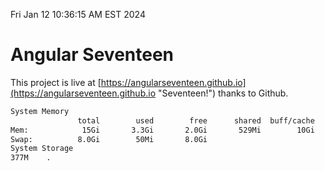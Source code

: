 Fri Jan 12 10:36:15 AM EST 2024

# Angular Seventeen


This project is live at [https://angularseventeen.github.io](https://angularseventeen.github.io "Seventeen!") thanks to Github.

```bash
System Memory
               total        used        free      shared  buff/cache   available
Mem:            15Gi       3.3Gi       2.0Gi       529Mi        10Gi        11Gi
Swap:          8.0Gi        50Mi       8.0Gi
System Storage
377M	.
